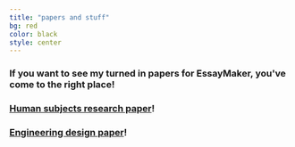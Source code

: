 ```yaml
---
title: "papers and stuff"
bg: red
color: black
style: center
---
```


### If you want to see my turned in papers for EssayMaker, you've come to the right place!

### [Human subjects research paper](http://getessaymaker.com/files/humansubjectsresearch.pdf)!

### [Engineering design paper](http://getessaymaker.com/files/engineeringdesign.pdf)!
